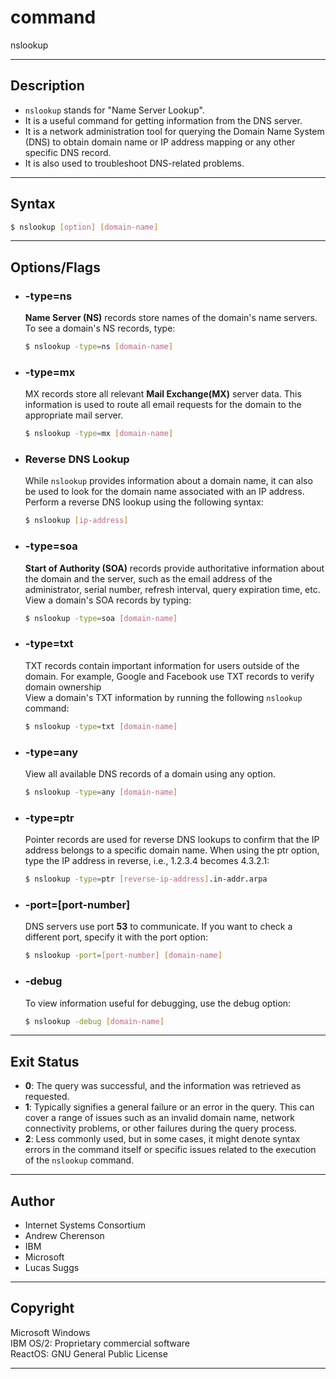 # command

nslookup

---

## Description

- `nslookup` stands for "Name Server Lookup".
- It is a useful command for getting information from the DNS server.
- It is a network administration tool for querying the Domain Name System (DNS) to obtain domain name or IP address mapping or any other specific DNS record.
- It is also used to troubleshoot DNS-related problems.

---

## Syntax

```bash
$ nslookup [option] [domain-name]
```

---

## Options/Flags

- ### -type=ns

  **Name Server (NS)** records store names of the domain's name servers. To see a domain's NS records, type:

  ```bash
  $ nslookup -type=ns [domain-name]
  ```

- ### -type=mx
  MX records store all relevant **Mail Exchange(MX)** server data. This information is used to route all email requests for the domain to the appropriate mail server.
  ```bash
  $ nslookup -type=mx [domain-name]
  ```
- ### Reverse DNS Lookup

  While `nslookup` provides information about a domain name, it can also be used to look for the domain name associated with an IP address.<br>Perform a reverse DNS lookup using the following syntax:

  ```bash
  $ nslookup [ip-address]
  ```

- ### -type=soa

  **Start of Authority (SOA)** records provide authoritative information about the domain and the server, such as the email address of the administrator, serial number, refresh interval, query expiration time, etc.<br>View a domain's SOA records by typing:

  ```bash
  $ nslookup -type=soa [domain-name]
  ```

- ### -type=txt
  TXT records contain important information for users outside of the domain. For example, Google and Facebook use TXT records to verify domain ownership <br>View a domain's TXT information by running the following `nslookup` command:
  ```bash
  $ nslookup -type=txt [domain-name]
  ```
- ### -type=any
  View all available DNS records of a domain using any option.
  ```bash
  $ nslookup -type=any [domain-name]
  ```
- ### -type=ptr
  Pointer records are used for reverse DNS lookups to confirm that the IP address belongs to a specific domain name. When using the ptr option, type the IP address in reverse, i.e., 1.2.3.4 becomes 4.3.2.1:
  ```bash
  $ nslookup -type=ptr [reverse-ip-address].in-addr.arpa
  ```
- ### -port=[port-number]
  DNS servers use port **53** to communicate. If you want to check a different port, specify it with the port option:
  ```bash
  $ nslookup -port=[port-number] [domain-name]
  ```
- ### -debug
  To view information useful for debugging, use the debug option:
  ```bash
  $ nslookup -debug [domain-name]
  ```

---

## Exit Status

- **0**: The query was successful, and the information was retrieved as requested.
- **1**: Typically signifies a general failure or an error in the query. This can cover a range of issues such as an invalid domain name, network connectivity problems, or other failures during the query process.
- **2**: Less commonly used, but in some cases, it might denote syntax errors in the command itself or specific issues related to the execution of the `nslookup` command.

---

## Author

- Internet Systems Consortium
- Andrew Cherenson
- IBM
- Microsoft
- Lucas Suggs

---

## Copyright

Microsoft Windows<br>
IBM OS/2: Proprietary commercial software<br>
ReactOS: GNU General Public License

---
